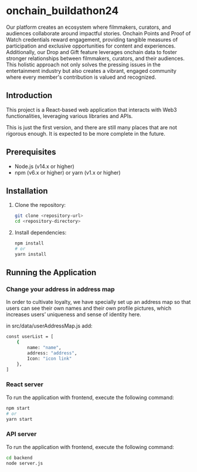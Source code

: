 # onchain_buildathon24

Our platform creates an ecosystem where filmmakers, curators, and audiences collaborate around impactful stories. Onchain Points and Proof of Watch credentials reward engagement, providing tangible measures of participation and exclusive opportunities for content and experiences. Additionally, our Drop and Gift feature leverages onchain data to foster stronger relationships between filmmakers, curators, and their audiences. This holistic approach not only solves the pressing issues in the entertainment industry but also creates a vibrant, engaged community where every member's contribution is valued and recognized.

## Introduction
This project is a React-based web application that interacts with Web3 functionalities, leveraging various libraries and APIs.

This is just the first version, and there are still many places that are not rigorous enough. It is expected to be more complete in the future.

## Prerequisites
- Node.js (v14.x or higher)
- npm (v6.x or higher) or yarn (v1.x or higher)

## Installation

1. Clone the repository:
    ```sh
    git clone <repository-url>
    cd <repository-directory>
    ```

2. Install dependencies:
    ```sh
    npm install
    # or
    yarn install
    ```


## Running the Application

### Change your address in address map
In order to cultivate loyalty, we have specially set up an address map so that users can see their own names and their own profile pictures, which increases users’ uniqueness and sense of identity here.

in src/data/userAddressMap.js add:
```sh
const userList = [
    {
        name: "name",
        address: "address",
        Icon: "icon link"
    },
]
```

### React server
To run the application with frontend, execute the following command:
```sh
npm start
# or
yarn start
```

### API server
To run the application with frontend, execute the following command:
```sh
cd backend
node server.js
```
